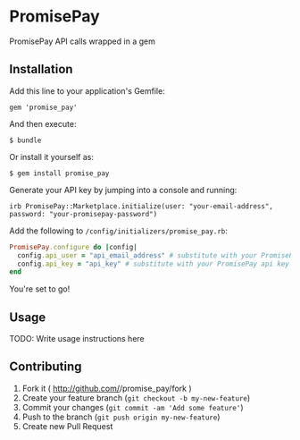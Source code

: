 # PromisePay

PromisePay API calls wrapped in a gem

## Installation

Add this line to your application's Gemfile:

    gem 'promise_pay'

And then execute:

    $ bundle

Or install it yourself as:

    $ gem install promise_pay

Generate your API key by jumping into a console and running:

    irb PromisePay::Marketplace.initialize(user: "your-email-address", password: "your-promisepay-password")

Add the following to `/config/initializers/promise_pay.rb`:

```ruby
PromisePay.configure do |config|
  config.api_user = "api_email_address" # substitute with your PromisePay api email
  config.api_key = "api_key" # substitute with your PromisePay api key (generated above)
end
```

You're set to go!

## Usage

TODO: Write usage instructions here

## Contributing

1. Fork it ( http://github.com/<my-github-username>/promise_pay/fork )
2. Create your feature branch (`git checkout -b my-new-feature`)
3. Commit your changes (`git commit -am 'Add some feature'`)
4. Push to the branch (`git push origin my-new-feature`)
5. Create new Pull Request
